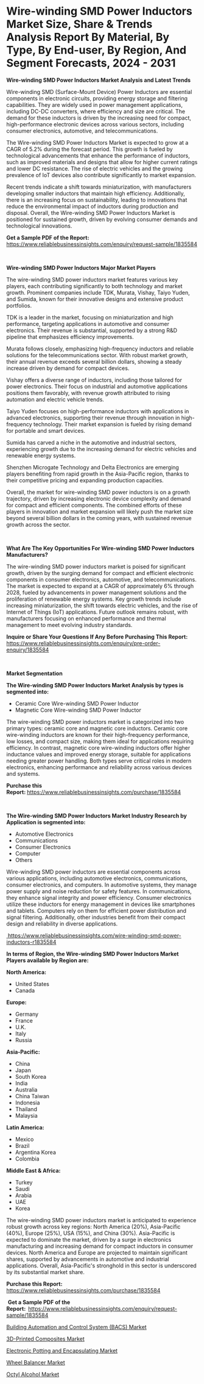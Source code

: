 <p><h1>Wire-winding SMD Power Inductors Market Size, Share & Trends Analysis Report By Material, By Type, By End-user, By Region, And Segment Forecasts, 2024 - 2031</h1></p><p><strong>Wire-winding SMD Power Inductors Market Analysis and Latest Trends</strong></p>
<p><p>Wire-winding SMD (Surface-Mount Device) Power Inductors are essential components in electronic circuits, providing energy storage and filtering capabilities. They are widely used in power management applications, including DC-DC converters, where efficiency and size are critical. The demand for these inductors is driven by the increasing need for compact, high-performance electronic devices across various sectors, including consumer electronics, automotive, and telecommunications.</p><p>The Wire-winding SMD Power Inductors Market is expected to grow at a CAGR of 5.2% during the forecast period. This growth is fueled by technological advancements that enhance the performance of inductors, such as improved materials and designs that allow for higher current ratings and lower DC resistance. The rise of electric vehicles and the growing prevalence of IoT devices also contribute significantly to market expansion.</p><p>Recent trends indicate a shift towards miniaturization, with manufacturers developing smaller inductors that maintain high efficiency. Additionally, there is an increasing focus on sustainability, leading to innovations that reduce the environmental impact of inductors during production and disposal. Overall, the Wire-winding SMD Power Inductors Market is positioned for sustained growth, driven by evolving consumer demands and technological innovations.</p></p>
<p><strong>Get a Sample PDF of the Report:&nbsp;</strong> <a href="https://www.reliablebusinessinsights.com/enquiry/request-sample/1835584?utm_campaign=1138&utm_medium=2&utm_source=Github&utm_content=ia&utm_term=16102024&utm_id=wire-winding-smd-power-inductors">https://www.reliablebusinessinsights.com/enquiry/request-sample/1835584</a></p>
<p>&nbsp;</p>
<p><strong>Wire-winding SMD Power Inductors Major Market Players</strong></p>
<p><p>The wire-winding SMD power inductors market features various key players, each contributing significantly to both technology and market growth. Prominent companies include TDK, Murata, Vishay, Taiyo Yuden, and Sumida, known for their innovative designs and extensive product portfolios.</p><p>TDK is a leader in the market, focusing on miniaturization and high performance, targeting applications in automotive and consumer electronics. Their revenue is substantial, supported by a strong R&D pipeline that emphasizes efficiency improvements.</p><p>Murata follows closely, emphasizing high-frequency inductors and reliable solutions for the telecommunications sector. With robust market growth, their annual revenue exceeds several billion dollars, showing a steady increase driven by demand for compact devices.</p><p>Vishay offers a diverse range of inductors, including those tailored for power electronics. Their focus on industrial and automotive applications positions them favorably, with revenue growth attributed to rising automation and electric vehicle trends.</p><p>Taiyo Yuden focuses on high-performance inductors with applications in advanced electronics, supporting their revenue through innovation in high-frequency technology. Their market expansion is fueled by rising demand for portable and smart devices.</p><p>Sumida has carved a niche in the automotive and industrial sectors, experiencing growth due to the increasing demand for electric vehicles and renewable energy systems.</p><p>Shenzhen Microgate Technology and Delta Electronics are emerging players benefiting from rapid growth in the Asia-Pacific region, thanks to their competitive pricing and expanding production capacities.</p><p>Overall, the market for wire-winding SMD power inductors is on a growth trajectory, driven by increasing electronic device complexity and demand for compact and efficient components. The combined efforts of these players in innovation and market expansion will likely push the market size beyond several billion dollars in the coming years, with sustained revenue growth across the sector.</p></p>
<p>&nbsp;</p>
<p><strong>What Are The Key Opportunities For Wire-winding SMD Power Inductors Manufacturers?</strong></p>
<p><p>The wire-winding SMD power inductors market is poised for significant growth, driven by the surging demand for compact and efficient electronic components in consumer electronics, automotive, and telecommunications. The market is expected to expand at a CAGR of approximately 6% through 2028, fueled by advancements in power management solutions and the proliferation of renewable energy systems. Key growth trends include increasing miniaturization, the shift towards electric vehicles, and the rise of Internet of Things (IoT) applications. Future outlook remains robust, with manufacturers focusing on enhanced performance and thermal management to meet evolving industry standards.</p></p>
<p><strong>Inquire or Share Your Questions If Any Before Purchasing This Report:</strong> <a href="https://www.reliablebusinessinsights.com/enquiry/pre-order-enquiry/1835584?utm_campaign=1138&utm_medium=2&utm_source=Github&utm_content=ia&utm_term=16102024&utm_id=wire-winding-smd-power-inductors">https://www.reliablebusinessinsights.com/enquiry/pre-order-enquiry/1835584</a></p>
<p>&nbsp;</p>
<p><strong>Market Segmentation</strong></p>
<p><strong>The Wire-winding SMD Power Inductors Market Analysis by types is segmented into:</strong></p>
<p><ul><li>Ceramic Core Wire-winding SMD Power Inductor</li><li>Magnetic Core Wire-winding SMD Power Inductor</li></ul></p>
<p><p>The wire-winding SMD power inductors market is categorized into two primary types: ceramic core and magnetic core inductors. Ceramic core wire-winding inductors are known for their high-frequency performance, low losses, and compact size, making them ideal for applications requiring efficiency. In contrast, magnetic core wire-winding inductors offer higher inductance values and improved energy storage, suitable for applications needing greater power handling. Both types serve critical roles in modern electronics, enhancing performance and reliability across various devices and systems.</p></p>
<p><strong>Purchase this Report:&nbsp;</strong><a href="https://www.reliablebusinessinsights.com/purchase/1835584?utm_campaign=1138&utm_medium=2&utm_source=Github&utm_content=ia&utm_term=16102024&utm_id=wire-winding-smd-power-inductors">https://www.reliablebusinessinsights.com/purchase/1835584</a></p>
<p>&nbsp;</p>
<p><strong>The Wire-winding SMD Power Inductors Market Industry Research by Application is segmented into:</strong></p>
<p><ul><li>Automotive Electronics</li><li>Communications</li><li>Consumer Electronics</li><li>Computer</li><li>Others</li></ul></p>
<p><p>Wire-winding SMD power inductors are essential components across various applications, including automotive electronics, communications, consumer electronics, and computers. In automotive systems, they manage power supply and noise reduction for safety features. In communications, they enhance signal integrity and power efficiency. Consumer electronics utilize these inductors for energy management in devices like smartphones and tablets. Computers rely on them for efficient power distribution and signal filtering. Additionally, other industries benefit from their compact design and reliability in diverse applications.</p></p>
<p><a href="https://www.reliablebusinessinsights.com/wire-winding-smd-power-inductors-r1835584?utm_campaign=1138&utm_medium=2&utm_source=Github&utm_content=ia&utm_term=16102024&utm_id=wire-winding-smd-power-inductors">&nbsp;https://www.reliablebusinessinsights.com/wire-winding-smd-power-inductors-r1835584</a></p>
<p><strong>In terms of Region, the Wire-winding SMD Power Inductors Market Players available by Region are:</strong></p>
<p>
    <p> <strong> North America: </strong>
        <ul>
            <li>United States</li>
            <li>Canada</li>
        </ul>
        </p> 
    <p> <strong> Europe: </strong>
        <ul>
            <li>Germany</li>
            <li>France</li>
            <li>U.K.</li>
            <li>Italy</li>
            <li>Russia</li>
        </ul>
        </p> 
    <p> <strong> Asia-Pacific: </strong>
        <ul>
            <li>China</li>
            <li>Japan</li>
            <li>South Korea</li>
            <li>India</li>
            <li>Australia</li>
            <li>China Taiwan</li>
            <li>Indonesia</li>
            <li>Thailand</li>
            <li>Malaysia</li>
        </ul>
        </p> 
    <p> <strong> Latin America: </strong>
        <ul>
            <li>Mexico</li>
            <li>Brazil</li>
            <li>Argentina Korea</li>
            <li>Colombia</li>
        </ul>
        </p> 
    <p> <strong> Middle East & Africa: </strong>
        <ul>
            <li>Turkey</li>
            <li>Saudi</li>
            <li>Arabia</li>
            <li>UAE</li>
            <li>Korea</li>
        </ul>
    </p>
    </p>
<p><p>The wire-winding SMD power inductors market is anticipated to experience robust growth across key regions: North America (20%), Asia-Pacific (40%), Europe (25%), USA (15%), and China (30%). Asia-Pacific is expected to dominate the market, driven by a surge in electronics manufacturing and increasing demand for compact inductors in consumer devices. North America and Europe are projected to maintain significant shares, supported by advancements in automotive and industrial applications. Overall, Asia-Pacific's stronghold in this sector is underscored by its substantial market share.</p></p>
<p><strong>Purchase this Report: </strong><a href="https://www.reliablebusinessinsights.com/purchase/1835584?utm_campaign=1138&utm_medium=2&utm_source=Github&utm_content=ia&utm_term=16102024&utm_id=wire-winding-smd-power-inductors">https://www.reliablebusinessinsights.com/purchase/1835584</a></p>
<p>&nbsp;<strong>Get a Sample PDF of the Report:&nbsp;&nbsp;</strong><a href="https://www.reliablebusinessinsights.com/enquiry/request-sample/1835584?utm_campaign=1138&utm_medium=2&utm_source=Github&utm_content=ia&utm_term=16102024&utm_id=wire-winding-smd-power-inductors">https://www.reliablebusinessinsights.com/enquiry/request-sample/1835584</a></p>
<p><strong></strong></p>
<p><p><a href="https://github.com/boringzqthorperec/Market-Research-Report-List-1/blob/main/building-automation-and-control-system-bacs-market.md?utm_campaign=1138&utm_medium=2&utm_source=Github&utm_content=ia&utm_term=16102024&utm_id=wire-winding-smd-power-inductors">Building Automation and Control System (BACS) Market</a></p><p><a href="https://www.linkedin.com/pulse/3d-printed-composites-market-global-insights-regional-ghixc?utm_campaign=1138&utm_medium=2&utm_source=Github&utm_content=ia&utm_term=16102024&utm_id=wire-winding-smd-power-inductors">3D-Printed Composites Market</a></p><p><a href="https://github.com/mynearvphamillwd7/Market-Research-Report-List-1/blob/main/electronic-potting-and-encapsulating-market.md?utm_campaign=1138&utm_medium=2&utm_source=Github&utm_content=ia&utm_term=16102024&utm_id=wire-winding-smd-power-inductors">Electronic Potting and Encapsulating Market</a></p><p><a href="https://www.linkedin.com/pulse/strategic-insights-global-wheel-balancer-market-trends-2024-e8kzf?utm_campaign=1138&utm_medium=2&utm_source=Github&utm_content=ia&utm_term=16102024&utm_id=wire-winding-smd-power-inductors">Wheel Balancer Market</a></p><p><a href="https://www.linkedin.com/pulse/octyl-alcohol-market-penetration-strategies-untapped-olmfc?utm_campaign=1138&utm_medium=2&utm_source=Github&utm_content=ia&utm_term=16102024&utm_id=wire-winding-smd-power-inductors">Octyl Alcohol Market</a></p></p>